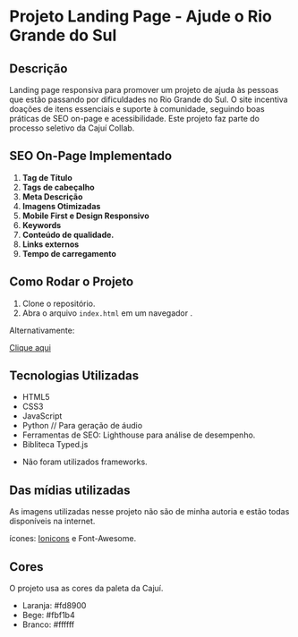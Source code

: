 # Projeto Landing Page - Ajude o Rio Grande do Sul

## Descrição
Landing page responsiva para promover um projeto de ajuda às pessoas que estão passando por dificuldades no Rio Grande do Sul. O site incentiva doações de itens essenciais e suporte à comunidade, seguindo boas práticas de SEO on-page e acessibilidade. Este projeto faz parte do processo seletivo da Cajuí Collab.

## SEO On-Page Implementado
1. **Tag de Título**
2. **Tags de cabeçalho**
3. **Meta Descrição**
4. **Imagens Otimizadas**
5. **Mobile First e Design Responsivo**
6. **Keywords**
7. **Conteúdo de qualidade.**
8. **Links externos**
9. **Tempo de carregamento**

## Como Rodar o Projeto
1. Clone o repositório.
2. Abra o arquivo `index.html` em um navegador .
 
Alternativamente:

[Clique aqui](https://raphaelluizph.github.io/Projeto-Cajui/)

## Tecnologias Utilizadas
- HTML5
- CSS3 
- JavaScript 
- Python // Para geração de áudio
- Ferramentas de SEO: Lighthouse para análise de desempenho. 
- Bibliteca Typed.js
* Não foram utilizados frameworks. 

## Das mídias utilizadas

As imagens utilizadas nesse projeto não são de minha autoria e estão todas disponíveis na internet. 

ícones: [Ionicons](https://ionic.io/ionicons/v4) e Font-Awesome. 

## Cores 

O projeto usa as cores da paleta da Cajuí. 

- Laranja: #fd8900
- Bege: #fbf1b4
- Branco: #ffffff

